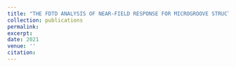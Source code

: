 ```yaml
---
title: "THE FDTD ANALYSIS OF NEAR-FIELD RESPONSE FOR MICROGROOVE STRUCTURE WITH STANDING WAVE ILLUMINATION FOR THE REALIZATION OF COHERENT STRUCTURED ILLUMINATION MICROSCOPY."
collection: publications
permalink: 
excerpt: 
date: 2021
venue: ''
citation: 
---
```

